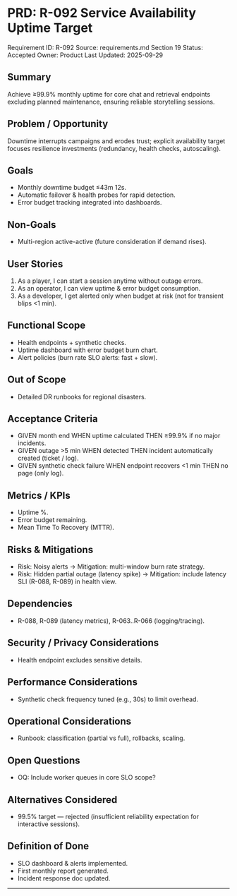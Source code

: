 # PRD: R-092 Service Availability Uptime Target

Requirement ID: R-092
Source: requirements.md Section 19
Status: Accepted
Owner: Product
Last Updated: 2025-09-29

## Summary

Achieve ≥99.9% monthly uptime for core chat and retrieval endpoints excluding planned maintenance, ensuring reliable storytelling sessions.

## Problem / Opportunity

Downtime interrupts campaigns and erodes trust; explicit availability target focuses resilience investments (redundancy, health checks, autoscaling).

## Goals

- Monthly downtime budget ≤43m 12s.
- Automatic failover & health probes for rapid detection.
- Error budget tracking integrated into dashboards.

## Non-Goals

- Multi-region active-active (future consideration if demand rises).

## User Stories

1. As a player, I can start a session anytime without outage errors.
2. As an operator, I can view uptime & error budget consumption.
3. As a developer, I get alerted only when budget at risk (not for transient blips <1 min).

## Functional Scope

- Health endpoints + synthetic checks.
- Uptime dashboard with error budget burn chart.
- Alert policies (burn rate SLO alerts: fast + slow).

## Out of Scope

- Detailed DR runbooks for regional disasters.

## Acceptance Criteria

- GIVEN month end WHEN uptime calculated THEN ≥99.9% if no major incidents.
- GIVEN outage >5 min WHEN detected THEN incident automatically created (ticket / log).
- GIVEN synthetic check failure WHEN endpoint recovers <1 min THEN no page (only log).

## Metrics / KPIs

- Uptime %.
- Error budget remaining.
- Mean Time To Recovery (MTTR).

## Risks & Mitigations

- Risk: Noisy alerts → Mitigation: multi-window burn rate strategy.
- Risk: Hidden partial outage (latency spike) → Mitigation: include latency SLI (R-088, R-089) in health view.

## Dependencies

- R-088, R-089 (latency metrics), R-063..R-066 (logging/tracing).

## Security / Privacy Considerations

- Health endpoint excludes sensitive details.

## Performance Considerations

- Synthetic check frequency tuned (e.g., 30s) to limit overhead.

## Operational Considerations

- Runbook: classification (partial vs full), rollbacks, scaling.

## Open Questions

- OQ: Include worker queues in core SLO scope?

## Alternatives Considered

- 99.5% target — rejected (insufficient reliability expectation for interactive sessions).

## Definition of Done

- SLO dashboard & alerts implemented.
- First monthly report generated.
- Incident response doc updated.

---
